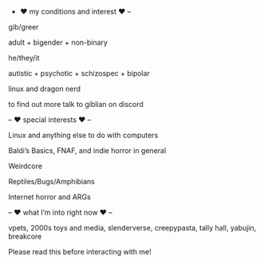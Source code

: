 - ❤ my conditions and interest ❤ –

gib/greer

adult + bigender + non-binary

he/they/it

autistic + psychotic + schizospec + bipolar

linux and dragon nerd

to find out more talk to giblian on discord

– ❤ special interests ❤ –

Linux and anything else to do with computers

Baldi’s Basics, FNAF, and indie horror in general

Weirdcore

Reptiles/Bugs/Amphibians

Internet horror and ARGs

– ❤ what I’m into right now ❤ –

vpets, 2000s toys and media, slenderverse, creepypasta, tally hall, yabujin, breakcore

Please read this before interacting with me!
